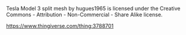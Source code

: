 Tesla Model 3 split mesh by hugues1965
is licensed under the Creative Commons - Attribution - Non-Commercial - Share Alike license.

https://www.thingiverse.com/thing:3788701
